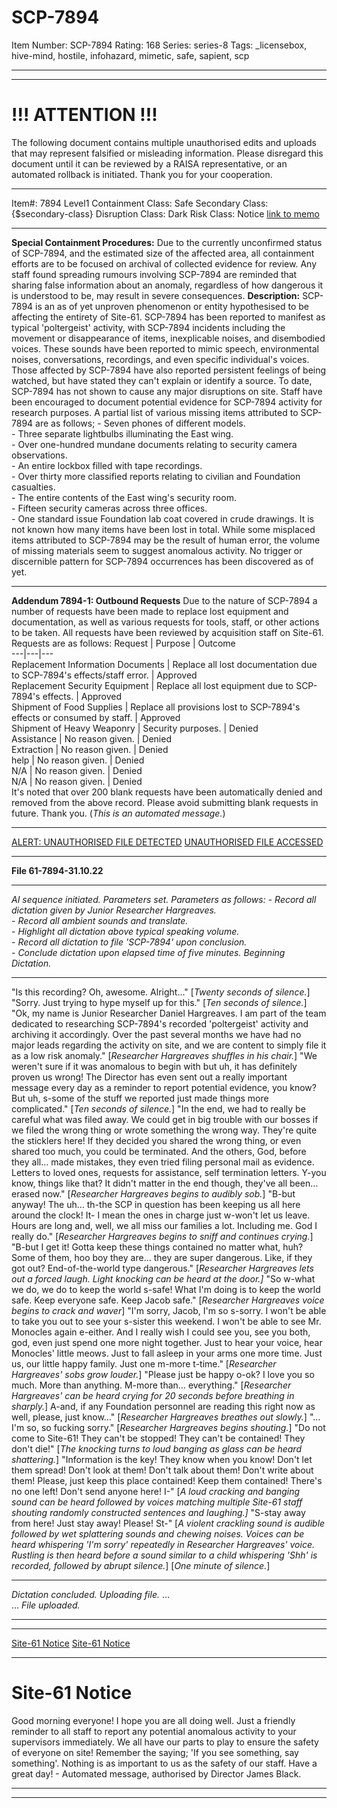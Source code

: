 # SCP-7894
Item Number: SCP-7894
Rating: 168
Series: series-8
Tags: _licensebox, hive-mind, hostile, infohazard, mimetic, safe, sapient, scp

---

* * *
# !!! ATTENTION !!!
The following document contains multiple unauthorised edits and uploads that may represent falsified or misleading information. Please disregard this document until it can be reviewed by a RAISA representative, or an automated rollback is initiated.
Thank you for your cooperation.
* * *
Item#: 7894
Level1
Containment Class:
Safe
Secondary Class:
{$secondary-class}
Disruption Class:
Dark
Risk Class:
Notice
[link to memo](/classification-committee-memo)  

* * *
**Special Containment Procedures:**
Due to the currently unconfirmed status of SCP-7894, and the estimated size of the affected area, all containment efforts are to be focused on archival of collected evidence for review.
Any staff found spreading rumours involving SCP-7894 are reminded that sharing false information about an anomaly, regardless of how dangerous it is understood to be, may result in severe consequences.
**Description:**
SCP-7894 is an as of yet unproven phenomenon or entity hypothesised to be affecting the entirety of Site-61. SCP-7894 has been reported to manifest as typical 'poltergeist' activity, with SCP-7894 incidents including the movement or disappearance of items, inexplicable noises, and disembodied voices. These sounds have been reported to mimic speech, environmental noises, conversations, recordings, and even specific individual's voices. Those affected by SCP-7894 have also reported persistent feelings of being watched, but have stated they can't explain or identify a source.
To date, SCP-7894 has not shown to cause any major disruptions on site. Staff have been encouraged to document potential evidence for SCP-7894 activity for research purposes.
A partial list of various missing items attributed to SCP-7894 are as follows;
\- Seven phones of different models.  
\- Three separate lightbulbs illuminating the East wing.  
\- Over one-hundred mundane documents relating to security camera observations.  
\- An entire lockbox filled with tape recordings.  
\- Over thirty more classified reports relating to civilian and Foundation casualties.  
\- The entire contents of the East wing's security room.  
\- Fifteen security cameras across three offices.  
\- One standard issue Foundation lab coat covered in crude drawings.
It is not known how many items have been lost in total. While some misplaced items attributed to SCP-7894 may be the result of human error, the volume of missing materials seem to suggest anomalous activity.
No trigger or discernible pattern for SCP-7894 occurrences has been discovered as of yet.
* * *
**Addendum 7894-1: Outbound Requests**
Due to the nature of SCP-7894 a number of requests have been made to replace lost equipment and documentation, as well as various requests for tools, staff, or other actions to be taken. All requests have been reviewed by acquisition staff on Site-61.
Requests are as follows:
Request | Purpose | Outcome  
---|---|---  
Replacement Information Documents | Replace all lost documentation due to SCP-7894's effects/staff error. | Approved  
Replacement Security Equipment | Replace all lost equipment due to SCP-7894's effects. | Approved  
Shipment of Food Supplies | Replace all provisions lost to SCP-7894's effects or consumed by staff. | Approved  
Shipment of Heavy Weaponry | Security purposes. | Denied  
Assistance | No reason given. | Denied  
Extraction | No reason given. | Denied  
help | No reason given. | Denied  
N/A | No reason given. | Denied  
N/A | No reason given. | Denied  
It's noted that over 200 blank requests have been automatically denied and removed from the above record. Please avoid submitting blank requests in future. Thank you. (_This is an automated message._)
* * *
[ALERT: UNAUTHORISED FILE DETECTED](javascript:;)
[UNAUTHORISED FILE ACCESSED](javascript:;)
* * *
**File 61-7894-31.10.22**
* * *
_AI sequence initiated._
_Parameters set._
_Parameters as follows:_
\- _Record all dictation given by Junior Researcher Hargreaves._  
\- _Record all ambient sounds and translate._  
\- _Highlight all dictation above typical speaking volume._  
\- _Record all dictation to file 'SCP-7894' upon conclusion._  
\- _Conclude dictation upon elapsed time of five minutes._
_Beginning Dictation._
* * *
"Is this recording? Oh, awesome. Alright…"
[_Twenty seconds of silence._]
"Sorry. Just trying to hype myself up for this."
[_Ten seconds of silence._]
"Ok, my name is Junior Researcher Daniel Hargreaves. I am part of the team dedicated to researching SCP-7894's recorded 'poltergeist' activity and archiving it accordingly. Over the past several months we have had no major leads regarding the activity on site, and we are content to simply file it as a low risk anomaly."
[_Researcher Hargreaves shuffles in his chair._]
"We weren't sure if it was anomalous to begin with but uh, it has definitely proven us wrong! The Director has even sent out a really important message every day as a reminder to report potential evidence, you know? But uh, s-some of the stuff we reported just made things more complicated."
[_Ten seconds of silence._]
"In the end, we had to really be careful what was filed away. We could get in big trouble with our bosses if we filed the wrong thing or wrote something the wrong way. They're quite the sticklers here! If they decided you shared the wrong thing, or even shared too much, you could be terminated. And the others, God, before they all… made mistakes, they even tried filing personal mail as evidence. Letters to loved ones, requests for assistance, self termination letters. Y-you know, things like that? It didn't matter in the end though, they've all been… erased now."
[_Researcher Hargreaves begins to audibly sob._]
"B-but anyway! The uh… th-the SCP in question has been keeping us all here around the clock! It- I mean the ones in charge just w-won't let us leave. Hours are long and, well, we all miss our families a lot. Including me. God I really do."
[_Researcher Hargreaves begins to sniff and continues crying._]
"B-but I get it! Gotta keep these things contained no matter what, huh? Some of them, hoo boy they are… they are super dangerous. Like, if they got out? End-of-the-world type dangerous."
[_Researcher Hargreaves lets out a forced laugh. Light knocking can be heard at the door.]_
"So w-what we do, we do to keep the world s-safe! What I'm doing is to keep the world safe. Keep everyone safe. Keep Jacob safe."
[_Researcher Hargreaves voice begins to crack and waver_]
"I'm sorry, Jacob, I'm so s-sorry. I won't be able to take you out to see your s-sister this weekend. I won't be able to see Mr. Monocles again e-either. And I really wish I could see you, see you both, god, even just spend one more night together. Just to hear your voice, hear Monocles' little meows. Just to fall asleep in your arms one more time. Just us, our little happy family. Just one m-more t-time."
[_Researcher Hargreaves' sobs grow louder._]
"Please just be happy o-ok? I love you so much. More than anything. M-more than… everything."
[_Researcher Hargreaves' can be heard crying for 20 seconds before breathing in sharply._]
A-and, if any Foundation personnel are reading this right now as well, please, just know…"
[_Researcher Hargreaves breathes out slowly._]
"… I'm so, so fucking sorry."
[_Researcher Hargreaves begins shouting._]
"Do not come to Site-61! They can't be stopped! They can't be contained! They don't die!"
[_The knocking turns to loud banging as glass can be heard shattering._]
"Information is the key! They know when you know! Don't let them spread! Don't look at them! Don't talk about them! Don't write about them! Please, just keep this place contained! Keep them contained! There's no one left! Don't send anyone here! I-"
[_A loud cracking and banging sound can be heard followed by voices matching multiple Site-61 staff shouting randomly constructed sentences and laughing.]_
"S-stay away from here! Just stay away! Please! St-"
[_A violent crackling sound is audible followed by wet splattering sounds and chewing noises. Voices can be heard whispering 'I'm sorry' repeatedly in Researcher Hargreaves' voice. Rustling is then heard before a sound similar to a child whispering 'Shh' is recorded, followed by abrupt silence._]
[_One minute of silence._]
* * *
_Dictation concluded._
_Uploading file._
…  
…
_File uploaded._
* * *
* * *
[Site-61 Notice](javascript:;)
[Site-61 Notice](javascript:;)
* * *
# Site-61 Notice
Good morning everyone! I hope you are all doing well. Just a friendly reminder to all staff to report any potential anomalous activity to your supervisors immediately. We all have our parts to play to ensure the safety of everyone on site!
Remember the saying; 'If you see something, say something'. Nothing is as important to us as the safety of our staff.
Have a great day!
\- Automated message, authorised by Director James Black.
* * *
* * *
